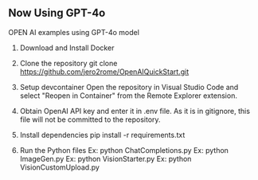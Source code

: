 ## Now Using GPT-4o

OPEN AI examples using GPT-4o model

1. Download and Install Docker

2. Clone the repository
git clone https://github.com/jero2rome/OpenAIQuickStart.git

3. Setup devcontainer
Open the repository in Visual Studio Code and select "Reopen in Container" from the Remote Explorer extension.

4. Obtain OpenAI API key and enter it in .env file. As it is in gitignore, this file will not be committed to the repository.

5. Install dependencies
pip install -r requirements.txt

6. Run the Python files
Ex: python ChatCompletions.py
Ex: python ImageGen.py
Ex: python VisionStarter.py
Ex: python VisionCustomUpload.py